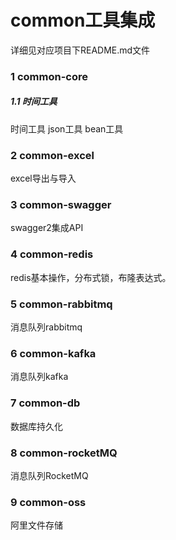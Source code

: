 # common工具集成

详细见对应项目下README.md文件

### 1 common-core

##### 1.1 时间工具
 
时间工具
json工具
bean工具
 

### 2 common-excel

excel导出与导入

### 3 common-swagger

swagger2集成API

### 4 common-redis

redis基本操作，分布式锁，布隆表达式。

### 5 common-rabbitmq

消息队列rabbitmq

### 6 common-kafka

消息队列kafka

### 7 common-db

数据库持久化

### 8 common-rocketMQ

消息队列RocketMQ

### 9 common-oss

阿里文件存储


